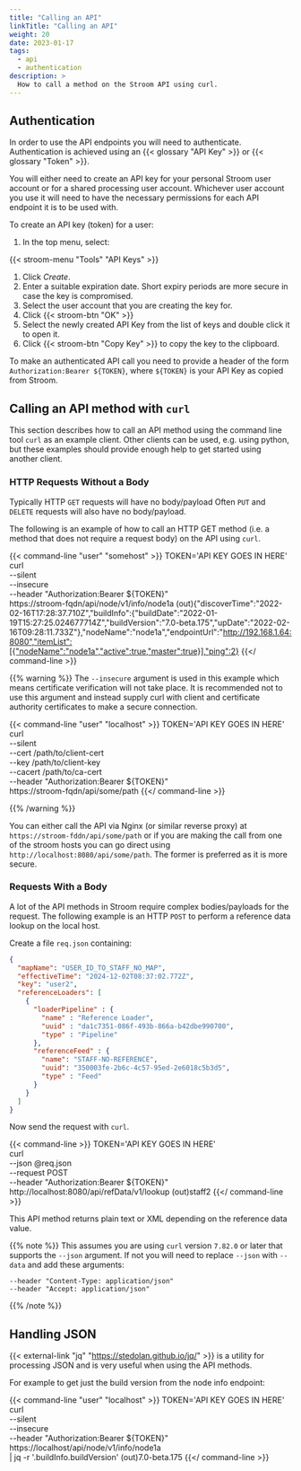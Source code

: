 ```yaml
---
title: "Calling an API"
linkTitle: "Calling an API"
weight: 20
date: 2023-01-17
tags:
  - api
  - authentication
description: >
  How to call a method on the Stroom API using curl.
---
```


## Authentication

In order to use the API endpoints you will need to authenticate.
Authentication is achieved using an {{< glossary "API Key" >}} or {{< glossary "Token" >}}.

You will either need to create an API key for your personal Stroom user account or for a shared processing user account.
Whichever user account you use it will need to have the necessary permissions for each API endpoint it is to be used with.

To create an API key (token) for a user:
1. In the top menu, select:

{{< stroom-menu "Tools" "API Keys" >}}</br>

1. Click _Create_.
1. Enter a suitable expiration date.
   Short expiry periods are more secure in case the key is compromised.
1. Select the user account that you are creating the key for.
1. Click {{< stroom-btn "OK" >}}
1. Select the newly created API Key from the list of keys and double click it to open it.
1. Click {{< stroom-btn "Copy Key" >}} to copy the key to the clipboard.

To make an authenticated API call you need to provide a header of the form `Authorization:Bearer ${TOKEN}`, where `${TOKEN}` is your API Key as copied from Stroom.


## Calling an API method with `curl`

This section describes how to call an API method using the command line tool `curl` as an example client.
Other clients can be used, e.g. using python, but these examples should provide enough help to get started using another client.


### HTTP Requests Without a Body

Typically HTTP `GET` requests will have no body/payload
Often `PUT` and `DELETE` requests will also have no body/payload.

The following is an example of how to call an HTTP GET method (i.e. a method that does not require a request body) on the API using `curl`.

{{< command-line "user" "somehost" >}}
TOKEN='API KEY GOES IN HERE' \
curl \
  --silent \
  --insecure \
  --header "Authorization:Bearer ${TOKEN}" \
  https://stroom-fqdn/api/node/v1/info/node1a
(out){"discoverTime":"2022-02-16T17:28:37.710Z","buildInfo":{"buildDate":"2022-01-19T15:27:25.024677714Z","buildVersion":"7.0-beta.175","upDate":"2022-02-16T09:28:11.733Z"},"nodeName":"node1a","endpointUrl":"http://192.168.1.64:8080","itemList":[{"nodeName":"node1a","active":true,"master":true}],"ping":2}
{{</ command-line >}}

{{% warning %}}
The `--insecure` argument is used in this example which means certificate verification will not take place.
It is recommended not to use this argument and instead supply curl with client and certificate authority certificates to make a secure connection.

{{< command-line "user" "localhost" >}}
TOKEN='API KEY GOES IN HERE' \
curl \
  --silent \
  --cert /path/to/client-cert \
  --key /path/to/client-key \
  --cacert /path/to/ca-cert \
  --header "Authorization:Bearer ${TOKEN}" \
  https://stroom-fqdn/api/some/path
{{</ command-line >}}

{{% /warning %}}

You can either call the API via Nginx (or similar reverse proxy) at `https://stroom-fddn/api/some/path` or if you are making the call from one of the stroom hosts you can go direct using `http://localhost:8080/api/some/path`. The former is preferred as it is more secure.


### Requests With a Body

A lot of the API methods in Stroom require complex bodies/payloads for the request.
The following example is an HTTP `POST` to perform a reference data lookup on the local host.

Create a file `req.json` containing:

```json
{
  "mapName": "USER_ID_TO_STAFF_NO_MAP",
  "effectiveTime": "2024-12-02T08:37:02.772Z",
  "key": "user2",
  "referenceLoaders": [
    {
      "loaderPipeline" : {
        "name" : "Reference Loader",
        "uuid" : "da1c7351-086f-493b-866a-b42dbe990700",
        "type" : "Pipeline"
      },
      "referenceFeed" : {
        "name": "STAFF-NO-REFERENCE",
        "uuid": "350003fe-2b6c-4c57-95ed-2e6018c5b3d5",
        "type" : "Feed"
      }
    }
  ]
}
```

Now send the request with `curl`.

{{< command-line >}}
TOKEN='API KEY GOES IN HERE' \
curl \
  --json @req.json \
  --request POST \
  --header "Authorization:Bearer ${TOKEN}" \
  http://localhost:8080/api/refData/v1/lookup
(out)staff2
{{</ command-line >}}

This API method returns plain text or XML depending on the reference data value.

{{% note %}}
This assumes you are using `curl` version `7.82.0` or later that supports the `--json` argument.
If not you will need to replace `--json` with `--data` and add these arguments:

```text
--header "Content-Type: application/json"
--header "Accept: application/json"
```
{{% /note %}}


## Handling JSON

{{< external-link "jq" "https://stedolan.github.io/jq/" >}} is a utility for processing JSON and is very useful when using the API methods.

For example to get just the build version from the node info endpoint:

{{< command-line "user" "localhost" >}}
TOKEN='API KEY GOES IN HERE' \
curl \
    --silent \
    --insecure \
    --header "Authorization:Bearer ${TOKEN}" \
    https://localhost/api/node/v1/info/node1a \
  | jq -r '.buildInfo.buildVersion'
(out)7.0-beta.175
{{</ command-line >}}
